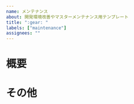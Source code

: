 ```yaml
---
name: メンテナンス
about: 開発環境改善やマスターメンテナンス用テンプレート
title: ":gear: "
labels: ["maintenance"]
assignees: ""
---
```


# 概要

# その他
